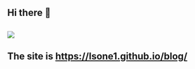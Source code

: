 ## Hi there 👋
## ![](https://github-readme-stats.vercel.app/api?username=lsone1)
## The site is https://lsone1.github.io/blog/
